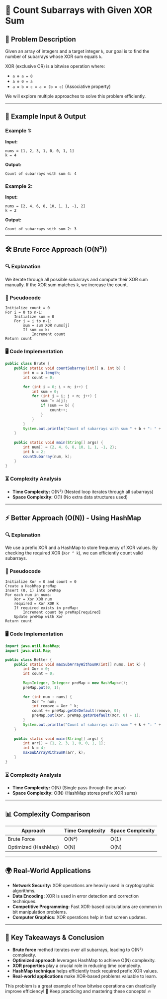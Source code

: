 # 🚀 Count Subarrays with Given XOR Sum

## 📌 Problem Description
Given an array of integers and a target integer `k`, our goal is to find the number of subarrays whose XOR sum equals `k`.

XOR (exclusive OR) is a bitwise operation where:
- `a ⊕ a = 0`
- `a ⊕ 0 = a`
- `a ⊕ b ⊕ c = a ⊕ (b ⊕ c)` (Associative property)

We will explore multiple approaches to solve this problem efficiently.

---

## 🔢 Example Input & Output
### Example 1:
**Input:**  
```plaintext
nums = [1, 2, 3, 1, 0, 0, 1, 1]
k = 4
```
**Output:**  
```plaintext
Count of subarrays with sum 4: 4
```

### Example 2:
**Input:**  
```plaintext
nums = [2, 4, 6, 8, 10, 1, 1, -1, 2]
k = 2
```
**Output:**  
```plaintext
Count of subarrays with sum 2: 3
```

---

## 🛠 Brute Force Approach (O(N²))
### 🔍 Explanation
We iterate through all possible subarrays and compute their XOR sum manually. If the XOR sum matches `k`, we increase the count.

### 📜 Pseudocode
```plaintext
Initialize count = 0
For i = 0 to n-1:
    Initialize sum = 0
    For j = i to n-1:
        sum = sum XOR nums[j]
        If sum == k:
            Increment count
Return count
```

### 🖥 Code Implementation
```java
public class Brute {
    public static void countSubarray(int[] a, int b) {
        int n = a.length;
        int count = 0;
        
        for (int i = 0; i < n; i++) {
            int sum = 0;
            for (int j = i; j < n; j++) {
                sum ^= a[j];
                if (sum == b) {
                    count++;
                }
            }
        }
        System.out.println("Count of subarrays with sum " + b + ": " + count);
    }
    
    public static void main(String[] args) {
        int num[] = {2, 4, 6, 8, 10, 1, 1, -1, 2};
        int k = 2;
        countSubarray(num, k);
    }
}
```

### ⏳ Complexity Analysis
- **Time Complexity:** O(N²) (Nested loop iterates through all subarrays)
- **Space Complexity:** O(1) (No extra data structures used)

---

## ⚡ Better Approach (O(N)) - Using HashMap
### 🔍 Explanation
We use a prefix XOR and a HashMap to store frequency of XOR values. By checking the required XOR (`Xor ^ k`), we can efficiently count valid subarrays.

### 📜 Pseudocode
```plaintext
Initialize Xor = 0 and count = 0
Create a HashMap preMap
Insert (0, 1) into preMap
For each num in nums:
    Xor = Xor XOR num
    required = Xor XOR k
    If required exists in preMap:
        Increment count by preMap[required]
    Update preMap with Xor
Return count
```

### 🖥 Code Implementation
```java
import java.util.HashMap;
import java.util.Map;

public class Better {
    public static void maxSubArrayWithSumK(int[] nums, int k) {
        int Xor = 0;
        int count = 0;
        
        Map<Integer, Integer> preMap = new HashMap<>();
        preMap.put(0, 1);
        
        for (int num : nums) {
            Xor ^= num;
            int remove = Xor ^ k;
            count += preMap.getOrDefault(remove, 0);
            preMap.put(Xor, preMap.getOrDefault(Xor, 0) + 1);
        }
        System.out.println("Count of subarrays with sum " + k + ": " + count);
    }
    
    public static void main(String[] args) {
        int arr[] = {1, 2, 3, 1, 0, 0, 1, 1};
        int k = 4;
        maxSubArrayWithSumK(arr, k);
    }
}
```

### ⏳ Complexity Analysis
- **Time Complexity:** O(N) (Single pass through the array)
- **Space Complexity:** O(N) (HashMap stores prefix XOR sums)

---

## 📊 Complexity Comparison
| Approach         | Time Complexity | Space Complexity |
|-----------------|---------------|-----------------|
| Brute Force     | O(N²)          | O(1)            |
| Optimized (HashMap) | O(N)         | O(N)            |

---

## 🌍 Real-World Applications
- **Network Security:** XOR operations are heavily used in cryptographic algorithms.
- **Data Encoding:** XOR is used in error detection and correction techniques.
- **Competitive Programming:** Fast XOR-based calculations are common in bit manipulation problems.
- **Computer Graphics:** XOR operations help in fast screen updates.

---

## 🎯 Key Takeaways & Conclusion
- **Brute force** method iterates over all subarrays, leading to O(N²) complexity.
- **Optimized approach** leverages HashMap to achieve O(N) complexity.
- **XOR properties** play a crucial role in reducing time complexity.
- **HashMap technique** helps efficiently track required prefix XOR values.
- **Real-world applications** make XOR-based problems valuable to learn.

This problem is a great example of how bitwise operations can drastically improve efficiency! 🚀 Keep practicing and mastering these concepts! 🔥

